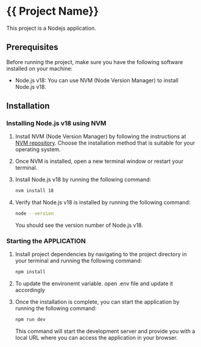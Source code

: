 # {{ Project Name}}

This project is a Nodejs application.

## Prerequisites

Before running the project, make sure you have the following software installed on your machine:

- Node.js v18: You can use NVM (Node Version Manager) to install Node.js v18.
  

## Installation

### Installing Node.js v18 using NVM

1. Install NVM (Node Version Manager) by following the instructions at [NVM repository](https://github.com/nvm-sh/nvm#installation). Choose the installation method that is suitable for your operating system.

2. Once NVM is installed, open a new terminal window or restart your terminal.

3. Install Node.js v18 by running the following command:

   ```bash
   nvm install 18
   ```

4. Verify that Node.js v18 is installed by running the following command:

   ```bash
   node --version
   ```

   You should see the version number of Node.js v18.

### Starting the APPLICATION

1. Install project dependencies by navigating to the project directory in your terminal and running the following command:

   ```bash
   npm install
   ```

2. To update the environemt variable. open .env file and update it accordingly


3. Once the installation is complete, you can start the application by running the following command:

   ```bash
   npm run dev
   ```

   This command will start the development server and provide you with a local URL where you can access the application in your browser.
